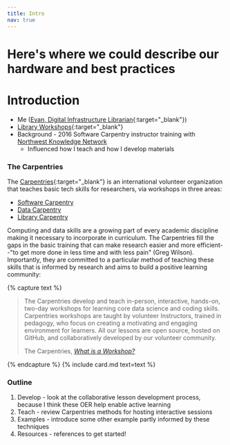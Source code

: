 ```yaml
---
title: Intro
nav: true
--- 
```


# Here's where we could describe our hardware and best practices



# Introduction

- Me ([Evan, Digital Infrastructure Librarian](http://vivo.nkn.uidaho.edu/vivo/individual/n43629){:target="_blank"})
- [Library Workshops](https://www.lib.uidaho.edu/services/workshops/){:target="_blank"} 
- Background - 2016 Software Carpentry instructor training with [Northwest Knowledge Network](https://www.northwestknowledge.net/) 
    - Influenced how I teach and how I develop materials

### The Carpentries

The [Carpentries](https://carpentries.org/){:target="_blank"} is an international volunteer organization that teaches basic tech skills for researchers, via workshops in three areas:

- [Software Carpentry](https://software-carpentry.org/)
- [Data Carpentry](https://www.datacarpentry.org/)
- [Library Carpentry](https://librarycarpentry.org/)

Computing and data skills are a growing part of every academic discipline making it necessary to incorporate in curriculum. 
The Carpentries fill the gaps in the basic training that can make research easier and more efficient--"to get more done in less time and with less pain" (Greg Wilson).
Importantly, they are committed to a particular method of teaching these skills that is informed by research and aims to build a positive learning community:

{% capture text %}<blockquote class="blockquote">
<p>The Carpentries develop and teach in-person, interactive, hands-on, two-day workshops for learning core data science and coding skills. Carpentries workshops are taught by volunteer Instructors, trained in pedagogy, who focus on creating a motivating and engaging environment for learners. All our lessons are open source, hosted on GitHub, and collaboratively developed by our volunteer community.</p>
<div class="blockquote-footer text-right">The Carpentries, <cite title="Source Title"><a href="https://carpentries.org/workshops/" target="_blank">What is a Workshop?</a></cite></div>
</blockquote>{% endcapture %}
{% include card.md text=text %}

### Outline

1. Develop - look at the collaborative lesson development process, because I think these OER help enable active learning
2. Teach - review Carpentries methods for hosting interactive sessions
3. Examples - introduce some other example partly informed by these techniques
4. Resources - references to get started!
